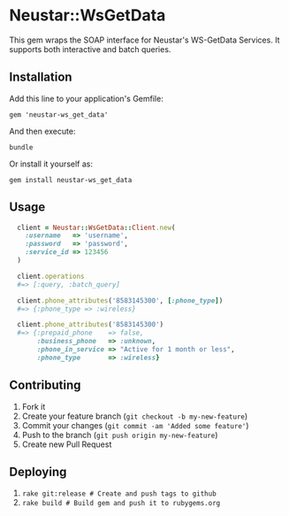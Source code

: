 # Neustar::WsGetData

This gem wraps the SOAP interface for Neustar's WS-GetData Services. It
supports both interactive and batch queries.

## Installation

Add this line to your application's Gemfile:

    gem 'neustar-ws_get_data'

And then execute:

    bundle

Or install it yourself as:

    gem install neustar-ws_get_data

## Usage

```ruby
  client = Neustar::WsGetData::Client.new(
    :username   => 'username',
    :password   => 'password',
    :service_id => 123456
  )

  client.operations
  #=> [:query, :batch_query]

  client.phone_attributes('8583145300', [:phone_type])
  #=> {:phone_type => :wireless}

  client.phone_attributes('8583145300')
  #=> {:prepaid_phone    => false,
       :business_phone   => :unknown,
       :phone_in_service => "Active for 1 month or less",
       :phone_type       => :wireless}
```

## Contributing

1. Fork it
2. Create your feature branch (`git checkout -b my-new-feature`)
3. Commit your changes (`git commit -am 'Added some feature'`)
4. Push to the branch (`git push origin my-new-feature`)
5. Create new Pull Request

## Deploying

1. `rake git:release # Create and push tags to github`
2. `rake build # Build gem and push it to rubygems.org`
